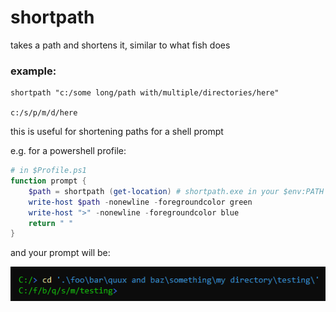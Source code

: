 # shortpath
takes a path and shortens it, similar to what fish does

### example:
```
shortpath "c:/some long/path with/multiple/directories/here"

c:/s/p/m/d/here
```

this is useful for shortening paths for a shell prompt 

e.g. for a powershell profile:
```powershell
# in $Profile.ps1
function prompt {
    $path = shortpath (get-location) # shortpath.exe in your $env:PATH
    write-host $path -nonewline -foregroundcolor green
    write-host ">" -nonewline -foregroundcolor blue
    return " "
}
```
and your prompt will be:

![](./assets/screenshot.png)
